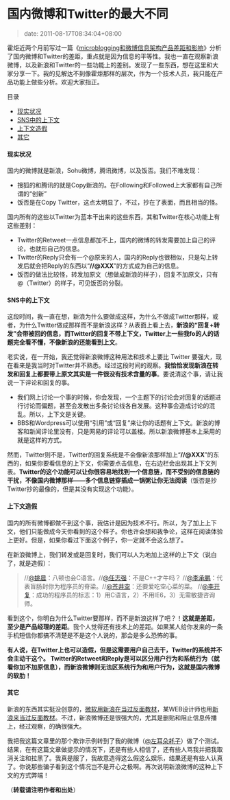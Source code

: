 # 国内微博和Twitter的最大不同
>date: 2011-08-17T08:34:04+08:00


霍炬近两个月前写过一篇《[microblogging和微博信息架构产品差距和影响](http://blog.devep.net/virushuo/2011/06/26/microblogging.html)》分析了国内微博和Twitter的差距，重点就是因为信息的平等性。我也一直在观察新浪微博，以及新浪和Twitter的一些功能上的差别。发现了一些东西，想在这里和大家分享一下。我的见解达不到像霍炬那样的层次，作为一个技术人员，我只能在产品功能上做些分析。欢迎大家指正。




目录



* [现实状况](#%E7%8E%B0%E5%AE%9E%E7%8A%B6%E5%86%B5 "现实状况")
* [SNS中的上下文](#SNS%E4%B8%AD%E7%9A%84%E4%B8%8A%E4%B8%8B%E6%96%87 "SNS中的上下文")
* [上下文造假](#%E4%B8%8A%E4%B8%8B%E6%96%87%E9%80%A0%E5%81%87 "上下文造假")
* [其它](#%E5%85%B6%E5%AE%83 "其它")

#### 现实状况


国内的微博就是新浪，Sohu微博，腾讯微博，以及饭否。我们不难发现：


* 搜狐的和腾讯的就是Copy新浪的。在Following和Followed上大家都有自己所谓的“创新”
* 饭否是在Copy Twitter，这点太明显了，不过，抄在了表面，而且相当的怪。


国内所有的这些以Twitter为蓝本干出来的这些东西，其和Twitter在核心功能上有这些差别：


* Twitter的Retweet一点信息都加不上，国内的微博的转发需要加上自己的评论，也就形自己的信息。
* Twitter的Reply只会有一个@原来的人，国内的Reply也很相似，只是勾上转发后就会把Reply的东西以“**//@XXX**”的方式成为自己的信息。
* 饭否的做法比较怪，转发加原文（想做成新浪的样子），回复不加原文，只有@（Twitter）的样子，可见饭否的分裂。


#### SNS中的上下文


这段时间，我一直在想，新浪为什么要做成这样，为什么不做成Twitter那样，或者，为什么Twitter做成那样而不是新浪这样？从表面上看上去，**新浪的“回复+转发”会带被回的信息，而Twitter的回复不带上下文，Twitter上一些我fo的人的话题完全看不懂，不像新浪的还能看到上文**。


老实说，在一开始，我还觉得新浪微博这种用法和技术上要比 Twitter 要强大，现在看来是我当时对Twitter并不熟悉。经过这段时间的观察。**我恰恰发现新浪在转发和回复上都要带上原文其实是一件很没有技术含量的事**。要说清这个事，请让我说一下评论和回复的事。



* 我们网上讨论一个事的时候，你会发现，一个主题下的讨论会对回复的话题进行讨论而偏题，甚至会发散出多条讨论线各自发展。这种事会造成讨论的混乱。所以，上下文是关键。
* BBS和Wordpress可以使用“引用”或“回复”来让你的话题有上下文。新浪的博客和新闻评论里没有，只是网易的评论可以盖楼。所以新浪微博基本上采用的就是这样的方式。


然而，Twitter则不是，Twitter的回复系统是不会像新浪那样加上“**//@XXX**”的东西的，如果你要看信息的上下文，你需要点击信息，在右边栏会出现其上下文列表。**Twitter的这个功能可以让你很容易地找到一个信息链，而不受别的信息链的干扰，不像国内微博那样——多个信息链穿插成一锅粥让你无法阅读**（饭否是抄Twitter抄的最像的，但是其没有实现这个功能）。


#### 上下文造假


国内的所有微博都做不到这个事，我估计是因为技术不行。所以，为了加上上下文，他们只能做成今天你看到的这个样子。你也许会想和我争论，这样在阅读体验上更好。但是，如果你看过下面这个例子，你一定就不会这么想了。


在新浪微博上，我们转发或是回复时，我们可以人为地加上这样的上下文（说白了，就是造假）：



> //[@姚晨](http://weibo.com/yaochen)：八顿也会C语言。//[@任志强](http://weibo.com/renzhiqiang)：不是C++才牛吗？ //[@李承鹏](http://blog.sina.com.cn/lichengpeng)：代表盲肠封你为程序员的脊梁。//[@苍井空](http://weibo.com/1739928273)：还要爱吃空心菜的菜。 //[@李开复](http://weibo.com/kaifulee)：成功的程序员的标志：1）用C语言，2）不用IE6，3）无需敏捷咨询师。
> 
> 


看到这个，你明白为什么Twitter要那样，而不是新浪这样了吧？！**这就是差距，至少是产品经理的差距**。我个人觉得还有技术上的差距。如果某人给你发来的一条手机短信你都搞不清楚是不是这个人说的，那会是多么恐怖的事。


**有人说，在Twitter上也可以造假，但是这需要用户自己去干，Twitter的系统并不会主动干这个。 Twitter的Retweet和Reply是可以区分用户行为和系统行为（就看你加不加原信息），而新浪微博则无法区系统行为和用户行为，这就是国内微博的软肋！**


#### 其它


新浪的东西其实挺没创意的，[微软用新浪在当过反面教材](https://coolshell.cn/articles/3872.html "微软用新浪来当反面教材")，某WEB设计师也用[新浪来当过反面教材](https://coolshell.cn/articles/3605.html "为什么中国的网页设计那么烂？")。不过，新浪微博还是很强大的，尤其是删贴和阻止信息传播上，经过观察，的确很强大。


我把我这篇文章里的那个欺诈示例转到了我的微博（[@左耳朵耗子](http://weibo.com/n/%E5%B7%A6%E8%80%B3%E6%9C%B5%E8%80%97%E5%AD%90)）做了个测试。结果，在有这篇文章做提示的情况下，还是有些人相信了，还有些人骂我并把我取消关注和拉黑了。我真是服了，我故意造得这么假这么娱乐，结果还是有些人认真了。你说那些骗子看到这个情况岂不是开心之极啊。再次说明新浪微博的这种上下文的方式弊端！


（**转载请注明作者和出处**）


